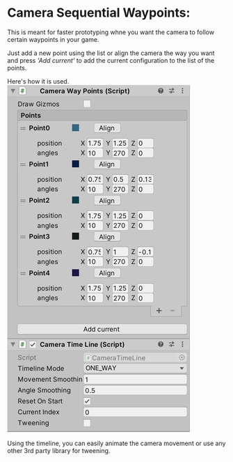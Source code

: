 # Camera Sequential Waypoints:
This is meant for faster prototyping whne you want the camera to follow certain waypoints in your game.

Just add a new point using the list or align the camera the way you want and press _'Add current'_ to add the current configuration to the list of the points.

Here's how it is used.
![image](https://github.com/vedangasDARKNINJA/CameraWayPoints/blob/main/cameraWaypoints.png?raw=true)

Using the timeline, you can easily animate the camera movement or use any other 3rd party library for tweening. 